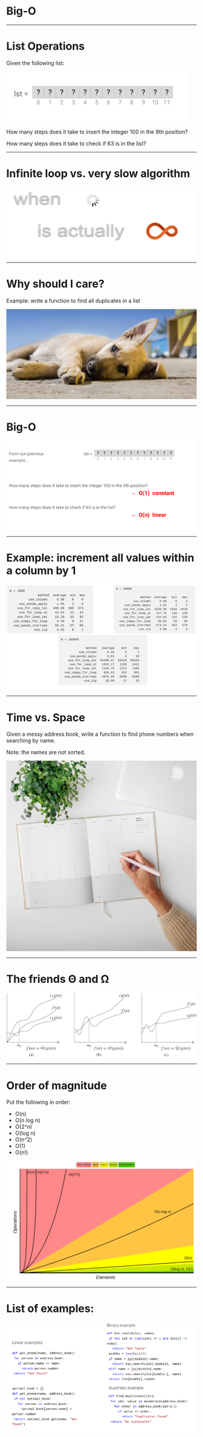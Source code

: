 # Big-O

---

# List Operations

Given the following list:

![](res/bigO01.png)

How many steps does it take to insert the integer 100 in the 9th position?

How many steps does it take to check if 63 is in the list?

<!--
Clarify that this is a list with 12 unknown items. (Not empty! We just don’t know what’s in each position)

1.
Lst[8] = 100

1 step
If we had a larger list, would the number of steps change?
No, so we call that constant time.

2.
for item in lst:
	if item == 63:
		print(“Found!”)

Worst case: item not found. Takes 12 steps, where 12 is the size of the list
If we had a larger list, would the number of steps change?
Yes! The bigger the list, the more steps. We call it linear.

Does that change if the list is sorted?

Search in an unordered list is always at least linear.

If the list is ordered, how can we do better?
Go over binary search example on the board, and calculate how long it takes to search in the worst case (item not found).

Image Details:
* [bigO01.png](http://www.google.com): Copyright Google
-->

---

# Infinite loop vs. very slow algorithm

![](res/bigO02.png)

<!--
(Use whiteboard)

Consider the code:

i = 0
while i < len(lst):
	if item == 63:
		print(“Found!”)

What’s the problem?
Infinite loop. It’ll never stop executing…

Sometimes when we’re training a model we seriously start wondering if that’s the case…
How do we know whether it is?
Print statements / debugging messages help us track what’s going on and if any progress is being made, and whether it’s fallen
in an infinite loop.
That also allows us to estimate how much time there’s left. (Give an example.)

This process of estimating how much time it’ll take for a piece of code to execute in the worst case is the basis of the
concept of Big-O.

Image Details:
* [bigO02.png](http://www.google.com): Copyright Google
-->

---

# Why should I care?

Example: write a function to find all duplicates in a list

![](res/bigO03.jpg)

<!--
What happens when you ask your computer to try out every possible combination of features?
That’s something we’ll come across a lot when working with big data.
Give examples from class (eg, using apply vs nested for loop with iloc for example)

When we write code, we need to be able to tell how much time that code is likely to take to execute based on the size of the
input. Similarly, we need to know whether we have enough space in memory. Otherwise, how would you be able to tell whether you
can run a given dataset through a model on a given computer? Just trying it out and risking running out of memory is not a
good idea! And imagine if you leave your laptop running all day and then you need to close it to go home… will you just lose
all of your progress?
In industry, you will work with problems like this at a much bigger scale. So it’s important to have the language and
conceptual understanding of these limitations to be able to work efficiently.

Image Details:
* [bigO03.jpg](https://unsplash.com/photos/rEgveRa_5ds)
-->

---

# Big-O

![](res/bigO04.png)

<!--
Big O is a way to talk about this, to express runtime and space usage.

Image Details:
* [bigO04.png](http://www.google.com): Copyright Google
-->

---

# Example: increment all values within a column by 1

![](res/bigO05.png)

<!--
loc: only work on index
iloc: work on position
ix: You can get data from dataframe without it being in the index
at: get scalar values. It's a very fast loc
iat: Get scalar values. It's a very fast iloc

Image Details:
* [bigO05.png](http://www.google.com): Copyright Google
-->

---

# Time vs. Space

Given a messy address book, write a function to find phone numbers when searching by name.

Note: the names are not sorted.

![](res/bigO06.jpg)

<!--
time complexity vs space complexity

Alternatives: https://repl.it/repls/SmartSelfreliantMysql
# Option 1: Linear search O(n)
# def get_phone(name, address_book):
#   for person in address_book:
#     if person.name == name:
#       return person.number
# return "Not found"

# Option 2: Sort and binary search O(n log n)
# def get_phone(name, address_book):
#   sorted_book = sorted(address_book)
#   return bin_search(sorted_book, name)

# def bin_search(lst, name):
#   if not lst or (len(lst) == 1 and lst[0] != name):
#     return "Not found"
#   middle = len(lst)//2
#   if name < lst[middle].name:
#     return bin_search(lst[:middle], name)
#   elif name > lst[middle].name:
#     return bin_search(lst[middle:], name)
#   return lst[middle].number


# Option 3: Hash Table O(n)
# optimal_book = {}
# def get_phone(name, address_book):
#   if not optimal_book:
#     for person in address_book:
#       optimal_book[person.name] = person.number
#   return optimal_book.get(name, "Not found")

# Tests
print(get_phone('Jordan Allen', my_address_book))
print(get_phone('Ju de Heer', my_address_book))

# Test code
class Person:
 def __init__(self, name, number):
   self.name = name
   self.number = number
  def __eq__(self, other):
   """Overrides the default implementation"""
   if isinstance(other, Person):
       return self.name == other.name
   return NotImplemented

 def __lt__(self, other):
   """Overrides the default implementation"""
   if isinstance(other, Person):
       return self.name < other.name
   return NotImplemented

 def __gt__(self, other):
   """Overrides the default implementation"""
   if isinstance(other, Person):
       return self.name > other.name
   return NotImplemented
  def __str__(self):
   return "{} {}".format(self.name, self.number)


my_address_book = [
 Person('Jordan Allen', '415-232-9004'),
 Person('Becky Ohio', '510-346-3473'),
 Person('Austin Power', '301-345-5839'),
 Person('Mary McMillan', '345-353-6324')]

Image Details:
* [bigO06.jpg](https://unsplash.com/photos/na8jHogEXPg): Unsplash License
-->

---

# The friends Θ and Ω

![](res/bigO07.png)

<!--
Compare the idea of asymptotic analysis with finding limits at infinity. We really only care about arbitrarily big numbers.

Give example of O(1) with a 1 million constant vs O(n^2) with a 10 constant multiplier

def quadratic(lst):
 n = len(lst)
 for i in range(n):
   for j in range(n):
     for k in range(10):
       print("hello")

def constant(lst):
 n = len(lst)
 for i in range(1000000):
   print("hello")

Which is faster?

Explain Omega (lower bound) and Theta (tight bound)
In both of these cases, the worst and best case are the same. They are an example of Theta.
In our earlier search example with had a return statement in the for loop. What happens in the best case? What about the
worst?
The best and worst case are not the same, so we use Omega and Big-O.

Example: for loops without break statements vs while loop

Explain theta with linear function ( c1* g(x) <= f(x) <= c2 * g(x) )
For example, in our earlier example, if we had:
def quadratic(lst):
 n = len(lst)
 for i in range(n):
   for j in range(n):
     if n > 10:
       for k in range(10):
         print("hello")

This is still Big Theta, because n^2 <= n^2 <= 10 * n^2

But in industry you really only need to know Big O

Image Details:
* [bigO07.png](http://www.cs.utsa.edu/~bylander/cs3343/notes/asymptotic.pdf): Unlicensed
-->

---

# Order of magnitude

Put the following in order:
* O(n)
* O(n log n)
* O(2^n)
* O(log n)
* O(n^2)
* O(1)
* O(n!)

![](res/bigO08.png)

<!--
Highlight most common (1, log n, n, n^2, etc)

Image Details:
* [bigO08.png](http://bigocheatsheet.com/): Unlicensed
-->

---

# List of examples:

![](res/bigO09.png)

<!--
Walk through example of how to analyze code.
Pay special attention to how to calculate the number of instructions in each line

Hand out exercise sheet and give 15 min for students to complete

Image Details:
* [bigO09.png](http://www.google.com): Copyright Google
-->
